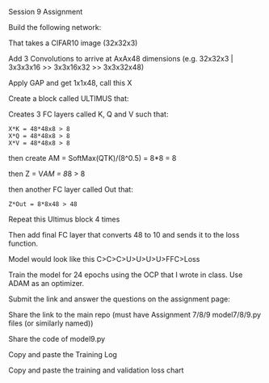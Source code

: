 Session 9 Assignment


Build the following network:

That takes a CIFAR10 image (32x32x3)

Add 3 Convolutions to arrive at AxAx48 dimensions (e.g. 32x32x3 | 3x3x3x16 >> 3x3x16x32 >> 3x3x32x48)

Apply GAP and get 1x1x48, call this X

Create a block called ULTIMUS that:

  Creates 3 FC layers called K, Q and V such that:
  
    X*K = 48*48x8 > 8
    X*Q = 48*48x8 > 8 
    X*V = 48*48x8 > 8 
    
  then create AM = SoftMax(QTK)/(8^0.5) = 8*8 = 8
    
  then Z = V*AM = 8*8 > 8
  
  then another FC layer called Out that:
  
    Z*Out = 8*8x48 > 48
    
Repeat this Ultimus block 4 times

Then add final FC layer that converts 48 to 10 and sends it to the loss function.

Model would look like this C>C>C>U>U>U>U>FFC>Loss

Train the model for 24 epochs using the OCP that I wrote in class. Use ADAM as an optimizer. 


Submit the link and answer the questions on the assignment page:

  Share the link to the main repo (must have Assignment 7/8/9 model7/8/9.py files (or similarly named))
  
  Share the code of model9.py
  
  Copy and paste the Training Log
  
  Copy and paste the training and validation loss chart
  
